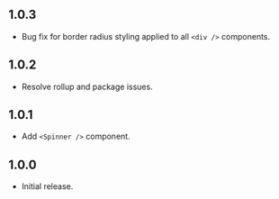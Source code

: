 ## 1.0.3

- Bug fix for border radius styling applied to all `<div />` components.

## 1.0.2

- Resolve rollup and package issues.

## 1.0.1

- Add `<Spinner />` component.

## 1.0.0

- Initial release.
